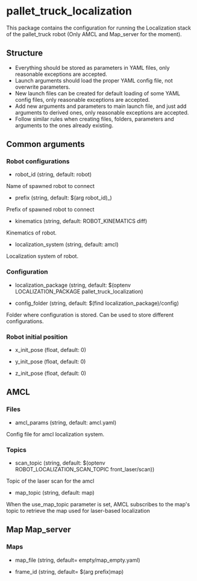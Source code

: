 # pallet_truck_localization

This package contains the configuration for running the Localization stack of the pallet_truck robot (Only AMCL and Map_server for the moment).

## Structure

- Everything should be stored as parameters in YAML files, only reasonable exceptions are accepted.
- Launch arguments should load the proper YAML config file, not overwrite parameters.
- New launch files can be created for default loading of some YAML config files, only reasonable exceptions are accepted.
- Add new arguments and parameters to main launch file, and just add arguments to derived ones, only reasonable exceptions are accepted.
- Follow similar rules when creating files, folders, parameters and arguments to the ones already existing.

## Common arguments

### Robot configurations

* robot_id (string, default: robot)

Name of spawned robot to connect

* prefix (string, default: $(arg robot_id)_)

Prefix of spawned robot to connect

* kinematics (string, default: ROBOT_KINEMATICS diff)

Kinematics of robot.

* localization_system (string, default: amcl)

Localization system of robot.

### Configuration

* localization_package (string, default: $(optenv LOCALIZATION_PACKAGE pallet_truck_localization)

* config_folder (string, default: $(find localization_package)/config)

Folder where configuration is stored. Can be used to store different configurations.

### Robot initial position

* x_init_pose (float, default: 0)

* y_init_pose (float, default: 0)

* z_init_pose (float, default: 0)

## AMCL

### Files

* amcl_params (string, default: amcl.yaml)

Config file for amcl localization system.

### Topics

* scan_topic (string, default: $(optenv ROBOT_LOCALIZATION_SCAN_TOPIC front_laser/scan))

Topic of the laser scan for the amcl

* map_topic (string, default: map)

When the use_map_topic parameter is set, AMCL subscribes to the map's topic to retrieve the map used for laser-based localization

## Map Map_server

### Maps

* map_file (string, default= empty/map_empty.yaml)

* frame_id (string, default= $(arg prefix)map)
